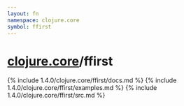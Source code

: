 ```yaml
---
layout: fn
namespace: clojure.core
symbol: ffirst
---
```


# [clojure.core](../)/ffirst

{% include 1.4.0/clojure.core/ffirst/docs.md %}
{% include 1.4.0/clojure.core/ffirst/examples.md %}
{% include 1.4.0/clojure.core/ffirst/src.md %}

